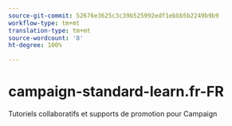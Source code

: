 ```yaml
---
source-git-commit: 52676e3625c3c39b525992edf1ebbb5b2249b9b9
workflow-type: tm+mt
translation-type: tm+mt
source-wordcount: '8'
ht-degree: 100%

---
```

# campaign-standard-learn.fr-FR

Tutoriels collaboratifs et supports de promotion pour Campaign
